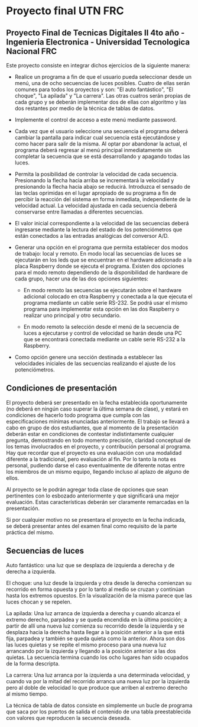 # Proyecto final UTN FRC

## Proyecto Final de Tecnicas Digitales II 4to año - Ingenieria Electronica - Universidad Tecnologica Nacional FRC

Este proyecto consiste en integrar dichos ejercicios de la siguiente manera:

- Realice un programa a fin de que el usuario pueda seleccionar desde un menú, una de ocho secuencias de luces posibles. Cuatro de ellas serán comunes para todos los proyectos y son: "El auto fantástico", "El choque", "La apilada" y "La carrera". Las otras cuatros serán propias de cada grupo y se deberán implementar dos de ellas con algoritmo y las dos restantes por medio de la técnica de tablas de datos.

- Implemente el control de acceso a este menú mediante password.

- Cada vez que el usuario seleccione una secuencia el programa deberá cambiar la pantalla para indicar cual secuencia está ejecutándose y como hacer para salir de la misma. Al optar por abandonar la actual, el programa deberá regresar al menú principal inmediatamente sin completar la secuencia que se está desarrollando y apagando todas las luces.

- Permita la posibilidad de controlar la velocidad de cada secuencia. Presionando la flecha hacia arriba se incrementará la velocidad y presionando la flecha hacia abajo se reducirá. Introduzca el sensado de las teclas oprimidas en el lugar apropiado de su programa a fin de percibir la reacción del sistema en forma inmediata, independiente de la velocidad actual. La velocidad ajustada en cada secuencia deberá conservarse entre llamadas a diferentes secuencias.

- El valor inicial correspondiente a la velocidad de las secuencias deberá ingresarse mediante la lectura del estado de los potenciómetros que están conectados a las entradas analógicas del conversor A/D.

- Generar una opción en el programa que permita establecer dos modos de trabajo: local y remoto. En modo local las secuencias de luces se ejecutarán en los leds que se encuentran en el hardware adicionado a la placa Raspberry donde se ejecuta el programa. Existen dos opciones para el modo remoto dependiendo de la disponibilidad de hardware de cada grupo, hacer una de las dos opciones siguientes:

  - En modo remoto las secuencias se ejecutarán sobre el hardware adicional colocado en otra Raspberry y conectada a la que ejecuta el programa mediante un cable serie RS-232. Se podrá usar el mismo programa para implementar esta opción en las dos Raspberry o realizar uno principal y otro secundario.

  - En modo remoto la selección desde el menú de la secuencia de luces a ejecutarse y control de velocidad se harán desde una PC que se encontrará conectada mediante un cable serie RS-232 a la Raspberry.

- Como opción genere una sección destinada a establecer las velocidades iniciales de las secuencias realizando el ajuste de los potenciómetros.

## Condiciones de presentación

El proyecto deberá ser presentado en la fecha establecida oportunamente (no deberá en ningún caso superar la última semana de clase), y estará en condiciones de hacerlo todo programa que cumpla con las especificaciones mínimas enunciadas anteriormente. El trabajo se llevará a cabo en grupo de dos estudiantes, que al momento de la presentación deberán estar en condiciones de contestar indistintamente cualquier pregunta, demostrando en todo momento precisión, claridad conceptual de los temas involucrados en el proyecto, y contribución personal al programa. Hay que recordar que el proyecto es una evaluación con una modalidad diferente a la tradicional, pero evaluación al fin. Por lo tanto la nota es personal, pudiendo darse el caso eventualmente de diferente notas entre los miembros de un mismo equipo, llegando incluso al aplazo de alguno de ellos.

Al proyecto se le podrán agregar toda clase de opciones que sean pertinentes con lo esbozado anteriormente y que significará una mejor evaluación. Estas características deberán ser claramente remarcadas en la presentación.

Si por cualquier motivo no se presentara el proyecto en la fecha indicada, se deberá presentar antes del examen final como requisito de la parte práctica del mismo.

## Secuencias de luces

Auto fantástico: una luz que se desplaza de izquierda a derecha y de derecha a izquierda.

El choque: una luz desde la izquierda y otra desde la derecha comienzan su recorrido en forma opuesta y por lo tanto al medio se cruzan y continúan hasta los extremos opuestos. En la visualización de la misma parece que las luces chocan y se repelen.

La apilada: Una luz arranca de izquierda a derecha y cuando alcanza el extremo derecho, parpàdea y se queda encendida en la última posición; a partir de allí una nueva luz comienza su recorrido desde la izquierda y se desplaza hacia la derecha hasta llegar a la posición anterior a la que está fija, parpadea y también se queda quieta como la anterior. Ahora son dos las luces quietas y se repite el mismo proceso para una nueva luz arrancando por la izquierda y llegando a la posición anterior a las dos quietas. La secuencia termina cuando los ocho lugares han sido ocupados de la forma descripta.

La carrera: Una luz arranca por la izquierda a una determinada velocidad, y cuando va por la mitad del recorrido arranca una nueva luz por la izquierda pero al doble de velocidad lo que produce que arriben al extremo derecho al mismo tiempo.

La técnica de tabla de datos consiste en simplemente un bucle de programa que saca por los puertos de salida el contenido de una tabla preestablecida con valores que reproducen la secuencia deseada.
